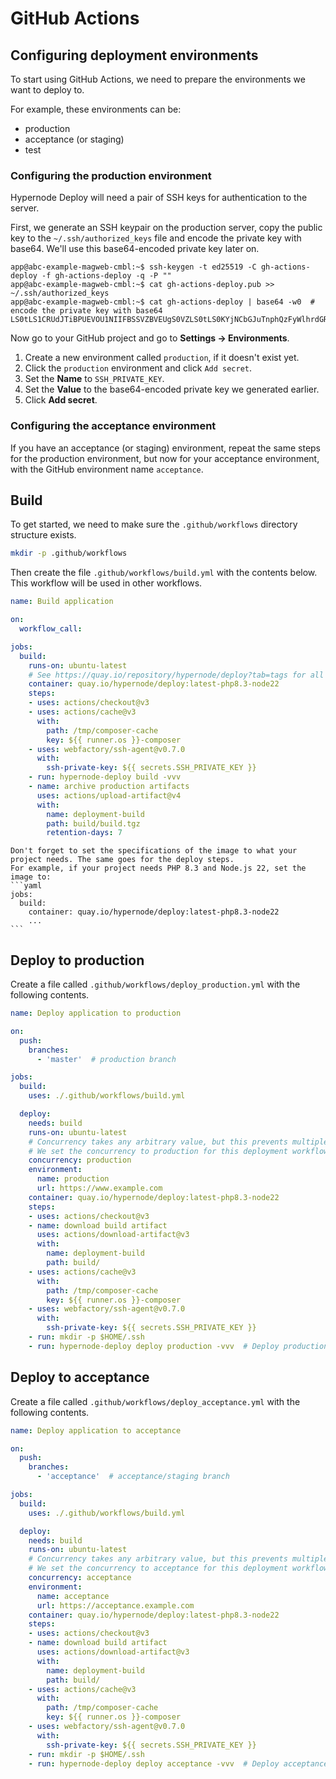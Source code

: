# GitHub Actions

## Configuring deployment environments

To start using GitHub Actions, we need to prepare the environments we want to deploy to.

For example, these environments can be:

- production
- acceptance (or staging)
- test

### Configuring the production environment

Hypernode Deploy will need a pair of SSH keys for authentication to the server.

First, we generate an SSH keypair on the production server, copy the public key to the `~/.ssh/authorized_keys` file
and encode the private key with base64. We'll use this base64-encoded private key later on.

```console
app@abc-example-magweb-cmbl:~$ ssh-keygen -t ed25519 -C gh-actions-deploy -f gh-actions-deploy -q -P ""
app@abc-example-magweb-cmbl:~$ cat gh-actions-deploy.pub >> ~/.ssh/authorized_keys
app@abc-example-magweb-cmbl:~$ cat gh-actions-deploy | base64 -w0  # encode the private key with base64
LS0tLS1CRUdJTiBPUEVOU1NIIFBSSVZBVEUgS0VZLS0tLS0KYjNCbGJuTnphQzFyWlhrdGRqRUFBQUFBQkc1dmJtV...
```

Now go to your GitHub project and go to **Settings -> Environments**.

1. Create a new environment called `production`, if it doesn't exist yet.
1. Click the `production` environment and click `Add secret`.
1. Set the **Name** to `SSH_PRIVATE_KEY`.
1. Set the **Value** to the base64-encoded private key we generated earlier.
1. Click **Add secret**.

### Configuring the acceptance environment

If you have an acceptance (or staging) environment, repeat the same steps for the production environment, but now for
your acceptance environment, with the GitHub environment name `acceptance`.

## Build

To get started, we need to make sure the `.github/workflows` directory structure exists.

```bash
mkdir -p .github/workflows
```

Then create the file `.github/workflows/build.yml` with the contents below.
This workflow will be used in other workflows.

```yaml
name: Build application

on:
  workflow_call:

jobs:
  build:
    runs-on: ubuntu-latest
    # See https://quay.io/repository/hypernode/deploy?tab=tags for all possible tags.
    container: quay.io/hypernode/deploy:latest-php8.3-node22
    steps:
    - uses: actions/checkout@v3
    - uses: actions/cache@v3
      with:
        path: /tmp/composer-cache
        key: ${{ runner.os }}-composer
    - uses: webfactory/ssh-agent@v0.7.0
      with:
        ssh-private-key: ${{ secrets.SSH_PRIVATE_KEY }}
    - run: hypernode-deploy build -vvv
    - name: archive production artifacts
      uses: actions/upload-artifact@v4
      with:
        name: deployment-build
        path: build/build.tgz
        retention-days: 7
```

````{note}
Don't forget to set the specifications of the image to what your project needs. The same goes for the deploy steps.
For example, if your project needs PHP 8.3 and Node.js 22, set the image to:
```yaml
jobs:
  build:
    container: quay.io/hypernode/deploy:latest-php8.3-node22
    ...
```
````

## Deploy to production

Create a file called `.github/workflows/deploy_production.yml` with the following contents.

```yaml
name: Deploy application to production

on:
  push:
    branches:
      - 'master'  # production branch

jobs:
  build:
    uses: ./.github/workflows/build.yml

  deploy:
    needs: build
    runs-on: ubuntu-latest
    # Concurrency takes any arbitrary value, but this prevents multiple deployments happening at the same time.
    # We set the concurrency to production for this deployment workflow.
    concurrency: production
    environment:
      name: production
      url: https://www.example.com
    container: quay.io/hypernode/deploy:latest-php8.3-node22
    steps:
    - uses: actions/checkout@v3
    - name: download build artifact
      uses: actions/download-artifact@v3
      with:
        name: deployment-build
        path: build/
    - uses: actions/cache@v3
      with:
        path: /tmp/composer-cache
        key: ${{ runner.os }}-composer
    - uses: webfactory/ssh-agent@v0.7.0
      with:
        ssh-private-key: ${{ secrets.SSH_PRIVATE_KEY }}
    - run: mkdir -p $HOME/.ssh
    - run: hypernode-deploy deploy production -vvv  # Deploy production stage defined in deploy.php
```

## Deploy to acceptance

Create a file called `.github/workflows/deploy_acceptance.yml` with the following contents.

```yaml
name: Deploy application to acceptance

on:
  push:
    branches:
      - 'acceptance'  # acceptance/staging branch

jobs:
  build:
    uses: ./.github/workflows/build.yml

  deploy:
    needs: build
    runs-on: ubuntu-latest
    # Concurrency takes any arbitrary value, but this prevents multiple deployments happening at the same time.
    # We set the concurrency to acceptance for this deployment workflow.
    concurrency: acceptance
    environment:
      name: acceptance
      url: https://acceptance.example.com
    container: quay.io/hypernode/deploy:latest-php8.3-node22
    steps:
    - uses: actions/checkout@v3
    - name: download build artifact
      uses: actions/download-artifact@v3
      with:
        name: deployment-build
        path: build/
    - uses: actions/cache@v3
      with:
        path: /tmp/composer-cache
        key: ${{ runner.os }}-composer
    - uses: webfactory/ssh-agent@v0.7.0
      with:
        ssh-private-key: ${{ secrets.SSH_PRIVATE_KEY }}
    - run: mkdir -p $HOME/.ssh
    - run: hypernode-deploy deploy acceptance -vvv  # Deploy acceptance/staging stage defined in deploy.php
```
